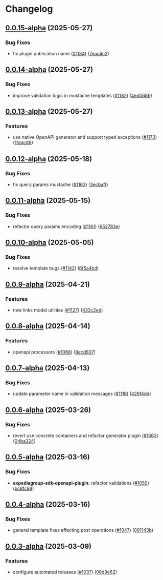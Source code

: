 # Changelog

## [0.0.15-alpha](https://github.com/ExpediaGroup/expediagroup-java-sdk/compare/expediagroup-sdk-openapi-plugin-v0.0.14-alpha...expediagroup-sdk-openapi-plugin-v0.0.15-alpha) (2025-05-27)


### Bug Fixes

* fix plugin publication name ([#1184](https://github.com/ExpediaGroup/expediagroup-java-sdk/issues/1184)) ([7eac4c2](https://github.com/ExpediaGroup/expediagroup-java-sdk/commit/7eac4c245df998ab56ba73f486c5573f62f11aeb))

## [0.0.14-alpha](https://github.com/ExpediaGroup/expediagroup-java-sdk/compare/expediagroup-sdk-openapi-plugin-v0.0.13-alpha...expediagroup-sdk-openapi-plugin-v0.0.14-alpha) (2025-05-27)


### Bug Fixes

* improve validation logic in mustache templates ([#1182](https://github.com/ExpediaGroup/expediagroup-java-sdk/issues/1182)) ([4ed0686](https://github.com/ExpediaGroup/expediagroup-java-sdk/commit/4ed068651922c36e32860933d302fa02b0a54d75))

## [0.0.13-alpha](https://github.com/ExpediaGroup/expediagroup-java-sdk/compare/expediagroup-sdk-openapi-plugin-v0.0.12-alpha...expediagroup-sdk-openapi-plugin-v0.0.13-alpha) (2025-05-27)


### Features

* use native OpenAPI generator and support typed exceptions ([#1173](https://github.com/ExpediaGroup/expediagroup-java-sdk/issues/1173)) ([1fddc88](https://github.com/ExpediaGroup/expediagroup-java-sdk/commit/1fddc88cb83fc8610b3500ffaf35f5cba4deed86))

## [0.0.12-alpha](https://github.com/ExpediaGroup/expediagroup-java-sdk/compare/expediagroup-sdk-openapi-plugin-v0.0.11-alpha...expediagroup-sdk-openapi-plugin-v0.0.12-alpha) (2025-05-18)


### Bug Fixes

* fix query params mustache ([#1163](https://github.com/ExpediaGroup/expediagroup-java-sdk/issues/1163)) ([3ecbaff](https://github.com/ExpediaGroup/expediagroup-java-sdk/commit/3ecbaff05c667a6dbbd69eb07731b71fc80162f9))

## [0.0.11-alpha](https://github.com/ExpediaGroup/expediagroup-java-sdk/compare/expediagroup-sdk-openapi-plugin-v0.0.10-alpha...expediagroup-sdk-openapi-plugin-v0.0.11-alpha) (2025-05-15)


### Bug Fixes

* refactor query params encoding ([#1161](https://github.com/ExpediaGroup/expediagroup-java-sdk/issues/1161)) ([652783e](https://github.com/ExpediaGroup/expediagroup-java-sdk/commit/652783e959c9d0e499101d9bb3aade7fa29b24d6))

## [0.0.10-alpha](https://github.com/ExpediaGroup/expediagroup-java-sdk/compare/expediagroup-sdk-openapi-plugin-v0.0.9-alpha...expediagroup-sdk-openapi-plugin-v0.0.10-alpha) (2025-05-05)


### Bug Fixes

* resolve template bugs ([#1142](https://github.com/ExpediaGroup/expediagroup-java-sdk/issues/1142)) ([6f5a4bd](https://github.com/ExpediaGroup/expediagroup-java-sdk/commit/6f5a4bdf244464a73f7e2664fd9c317f841d70d4))

## [0.0.9-alpha](https://github.com/ExpediaGroup/expediagroup-java-sdk/compare/expediagroup-sdk-openapi-plugin-v0.0.8-alpha...expediagroup-sdk-openapi-plugin-v0.0.9-alpha) (2025-04-21)


### Features

* new links model utilities ([#1127](https://github.com/ExpediaGroup/expediagroup-java-sdk/issues/1127)) ([433c2ed](https://github.com/ExpediaGroup/expediagroup-java-sdk/commit/433c2ed397921f2918b559786f83f21b57d83280))

## [0.0.8-alpha](https://github.com/ExpediaGroup/expediagroup-java-sdk/compare/expediagroup-sdk-openapi-plugin-v0.0.7-alpha...expediagroup-sdk-openapi-plugin-v0.0.8-alpha) (2025-04-14)


### Features

* openapi processors ([#1068](https://github.com/ExpediaGroup/expediagroup-java-sdk/issues/1068)) ([8ecd807](https://github.com/ExpediaGroup/expediagroup-java-sdk/commit/8ecd807075a80eec7d66083329b91c07953e747b))

## [0.0.7-alpha](https://github.com/ExpediaGroup/expediagroup-java-sdk/compare/expediagroup-sdk-openapi-plugin-v0.0.6-alpha...expediagroup-sdk-openapi-plugin-v0.0.7-alpha) (2025-04-13)


### Bug Fixes

* update parameter name in validation messages ([#1116](https://github.com/ExpediaGroup/expediagroup-java-sdk/issues/1116)) ([426f4dd](https://github.com/ExpediaGroup/expediagroup-java-sdk/commit/426f4dd9bfcea7790cf508c853cb21711d718607))

## [0.0.6-alpha](https://github.com/ExpediaGroup/expediagroup-java-sdk/compare/expediagroup-sdk-openapi-plugin-v0.0.5-alpha...expediagroup-sdk-openapi-plugin-v0.0.6-alpha) (2025-03-26)


### Bug Fixes

* revert use concrete containers and refactor generator plugin ([#1063](https://github.com/ExpediaGroup/expediagroup-java-sdk/issues/1063)) ([04ba324](https://github.com/ExpediaGroup/expediagroup-java-sdk/commit/04ba324134083788dfc899b54b6cdd0490fd5252))

## [0.0.5-alpha](https://github.com/ExpediaGroup/expediagroup-java-sdk/compare/expediagroup-sdk-openapi-plugin-v0.0.4-alpha...expediagroup-sdk-openapi-plugin-v0.0.5-alpha) (2025-03-16)


### Bug Fixes

* **expediagroup-sdk-openapi-plugin:** refactor validations  ([#1050](https://github.com/ExpediaGroup/expediagroup-java-sdk/issues/1050)) ([bc8fc88](https://github.com/ExpediaGroup/expediagroup-java-sdk/commit/bc8fc881e18b75de3c7f5e1b25cbcebfb46c0ec9))

## [0.0.4-alpha](https://github.com/ExpediaGroup/expediagroup-java-sdk/compare/expediagroup-sdk-openapi-plugin-v0.0.3-alpha...expediagroup-sdk-openapi-plugin-v0.0.4-alpha) (2025-03-16)


### Bug Fixes

* general template fixes affecting post operations ([#1047](https://github.com/ExpediaGroup/expediagroup-java-sdk/issues/1047)) ([091143b](https://github.com/ExpediaGroup/expediagroup-java-sdk/commit/091143bf545e0a7338903fd4c1b89793c10c9565))

## [0.0.3-alpha](https://github.com/ExpediaGroup/expediagroup-java-sdk/compare/expediagroup-sdk-openapi-plugin-v0.0.2-alpha...expediagroup-sdk-openapi-plugin-v0.0.3-alpha) (2025-03-09)


### Features

* configure automated releases ([#1037](https://github.com/ExpediaGroup/expediagroup-java-sdk/issues/1037)) ([08d9e62](https://github.com/ExpediaGroup/expediagroup-java-sdk/commit/08d9e62be599f2daa65f3998457911c01f1f51d2))
